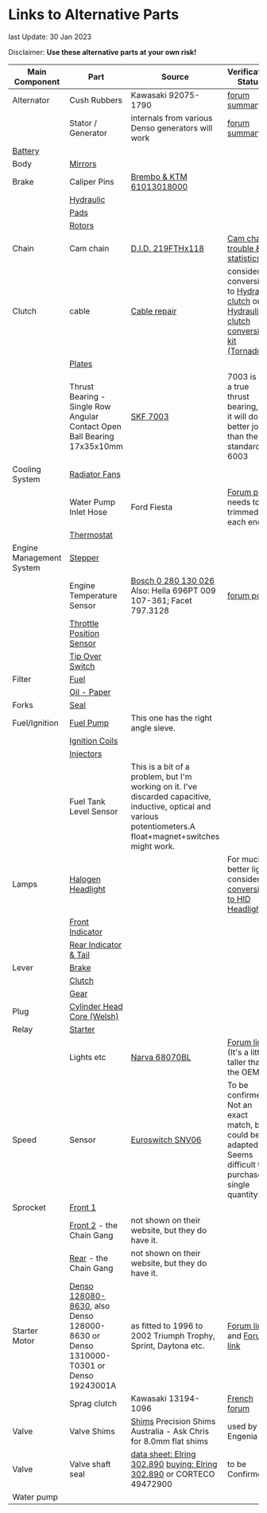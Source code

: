 # Links to Alternative Parts

last Update: 30 Jan 2023

Disclaimer: **Use these alternative parts at your own risk!**

| Main  Component | Part | Source  | Verification  Status |
| --- | --- | --- | --- |
| Alternator | Cush Rubbers| Kawasaki 92075-1790 | [forum summary](http://www.engenia.com.au/09_Electrical/08_Alternator/Alternator.html) |
|     |Stator / Generator | internals from various Denso generators will work | [forum summary](http://www.engenia.com.au/09_Electrical/08_Alternator/Alternator.html) |
| [Battery](http://www.engenia.com.au/09_Electrical/04_Battery/Battery.html) |
| Body | [Mirrors](http://www.engenia.com.au/04_Body/04_Mirrors/Mirrors.html#AltMirrors) |
| Brake | Caliper Pins | [Brembo & KTM 61013018000](https://duckduckgo.com/?q=%2BBrembo+%2B61013018000) |
|     | [Hydraulic](https://maniac-parts.de/en/benelli/zubehoer) |
|     | [Pads](http://www.engenia.com.au/03_Maintenance/21_BrakePads/BrakePads.html) |
|     | [Rotors](http://www.engenia.com.au/07_Frame/03_Brakes/Rotors.html) |
| Chain | Cam chain|[D.I.D. 219FTHx118](https://duckduckgo.com/?q=DID+%2B219FTHx118)|[Cam chain trouble & statistics](http://www.engenia.com.au/05_Engine/01_Camshaft/04_Tensioner/TensionerStats.html) |
| Clutch | cable| [Cable repair](http://www.engenia.com.au/05_Engine/08_Clutch/ClutchCableInner.html) | consider conversion to [Hydraulic clutch](http://www.engenia.com.au/05_Engine/08_Clutch/HydraulicConversion.html) or [Hydraulic clutch conversion kit (Tornado)](https://maniac-parts.de/en/sonstiges/7347-hydraulischer-kupplungs-kit-tornado.html)|
|     | [Plates](http://engenia.com.au/01_General/05_AltParts/ClutchPlates.html) |
|     | Thrust Bearing - Single Row Angular Contact Open Ball Bearing 17x35x10mm |[SKF 7003](https://www.skf.com/au/products/super-precision-bearings/angular-contact-ball-bearings/productid-7003%20ACD%2FP4AH)  | 7003 is not a true thrust bearing, but it will do a better job than the standard 6003 | Alternatively, a [SKF 30202](https://www.skf.com/au/products/rolling-bearings/roller-bearings/tapered-roller-bearings/single-row-tapered-roller-bearings/productid-30202) is a tapered roller bearing that would fit, but requires a mod to the adjuster, as it has only a 15 mm ID, 2 mm smaller than the 6003 / 7003 bearings. It would probably last the life of the engine though. |
| Cooling System | [Radiator Fans](http://www.engenia.com.au/06_Cooling/01_Radiator/RadFans.html) |
|     | Water Pump Inlet Hose |Ford Fiesta  | [Forum post](http://www.benelliforum.com/forum/tornado-tre/17671-tornado-minor-mods-progress-re-assembly.html#post167819) needs to be trimmed at each end |
|     | [Thermostat](http://www.engenia.com.au/06_Cooling/03_Thermostat/AltThermostat.html) |
| Engine Management System | [Stepper](http://www.engenia.com.au/08_FuelIgnition/01_EMS_Sensors/Stepper.html) |
|     | Engine Temperature Sensor | [Bosch 0 280 130 026](https://www.bosch-motorsport-shop.com.au/temperature-sensor-130-deg-c)  Also: Hella 696PT 009 107-361; Facet 797.3128  | [forum post](http://www.benelliforum.com/forum/benelli-technical/17793-temperatur-sensor-alternative.html#post168702) |
|     | [Throttle Position Sensor](http://www.engenia.com.au/08_FuelIgnition/01_EMS_Sensors/ThrottlePosition.html) |
|     | [Tip Over Switch](http://www.engenia.com.au/08_FuelIgnition/01_EMS_Sensors/TipOverSwitch.html) |
| Filter | [Fuel](http://www.engenia.com.au/08_FuelIgnition/05_FuelFilter/FuelFilter.html) |
|     | [Oil - Paper](http://www.engenia.com.au/03_Maintenance/12_OilAndFilter/RycoFilter.html) |
| Forks | [Seal](http://www.engenia.com.au/07_Frame/04_Suspension/01_Forks/Forks.html) |
| Fuel/Ignition | [Fuel Pump](http://www.aliexpress.com/item/New-Intank-EFI-Fuel-Pump-for-Benelli-Tornado-Naked-Tre-1130-Sport-Evo-2004-2008/1935011577.html?shortkey=E322U3iy&addresstype=600) | This one has the right angle sieve. |
|     | [Ignition Coils](http://www.engenia.com.au/08_FuelIgnition/02_IgnitionAndInjection/AlternativeCoils.html#alternative_coils) |
|     | [Injectors](http://www.engenia.com.au/08_FuelIgnition/02_IgnitionAndInjection/AlternativeInjectors.html) |
|     | Fuel Tank Level Sensor | This is a bit of a problem, but I'm working on it.  I've discarded capacitive, inductive, optical and various potentiometers.A float+magnet+switches might work. |
|Lamps| [Halogen Headlight](http://www.engenia.com.au/03_Maintenance/37_FrontLights/FrontLamps.html) | | For much better light consider [conversion to HID Headlight](http://www.engenia.com.au/09_Electrical/17_FrontLights/HID.html) |
|     | [Front Indicator](http://www.engenia.com.au/03_Maintenance/37_FrontLights/FrontLamps.html#front_indicator) |
|     | [Rear Indicator & Tail](http://www.engenia.com.au/03_Maintenance/39_RearLights/RearLamps.html) |
| Lever | [Brake](http://www.engenia.com.au/03_Maintenance/05_Levers/Levers.html) |
|     | [Clutch](http://www.engenia.com.au/03_Maintenance/05_Levers/Levers.html) |
|     | [Gear](http://www.engenia.com.au/03_Maintenance/05_Levers/Levers.html) |
| Plug | [Cylinder Head Core (Welsh)](http://www.engenia.com.au/06_Cooling/CorePlugs.html) |
| Relay | [Starter](http://www.engenia.com.au/09_Electrical/07_StarterMotor/StarterRelay.html) |
|     | Lights etc | [Narva 68070BL](https://www.narva.com.au/products/68070bl/12v-20a-10a-change-over-5-pin-relay-with-resistor--blister-pack-of-1-) | [Forum link:](http://www.benelliforum.com/forum/trek/12314-no-head-light-low-beam-2.html#post117588) (It's a little taller than the OEM) |
| Speed | Sensor | [Euroswitch SNV06](http://www.euroswitch.it/ita/prodotti/sensori_di_velocita/sensori_di_velocita) | To be confirmed!  Not an exact match, but could be adapted. Seems difficult to purchase in single quantity!|
| Sprocket | [Front 1](http://www.engenia.com.au/07_Frame/12_FinalDrive/FrontSprocket.html) |
|     | [Front 2](http://www.chaingangchainsandsprockets.com.au) \- the Chain Gang | not shown on their website, but they do have it. |
|     | [Rear](http://www.chaingangchainsandsprockets.com.au) \- the Chain Gang | not shown on their website, but they do have it. |
| Starter Motor | [Denso 128080-8630](https://duckduckgo.com/?q=%2BDenso+%2B128080-8630), also Denso 128000-8630 or Denso 1310000-T0301 or Denso 19243001A |  as fitted to 1996 to 2002 Triumph Trophy, Sprint, Daytona etc. | [Forum link](http://www.benelliforum.com/forum/general-benelli-discussion/12768-tnt-1130-problem.html#post122082) and [Forum link](https://www.benelliforum.com/forum/tnt/29281-tnt899_new-starter.html#post244651) |
|| Sprag clutch | Kawasaki 13194-1096 | [French forum](https://www.benelliforumfrance.com/t6179-roue-libre-pour-tri-899-et-1130#105248) |
| Valve | Valve Shims | [Shims](http://www.precisionshims.com.au)  Precision Shims Australia \- Ask Chris for 8.0mm flat shims | used by Engenia |
| Valve | Valve shaft seal|[data sheet: Elring 302.890](https://web.tecalliance.net/elring/en/parts/10/302.890/detail?targetCountry=GB&articleCountry=GB)  [buying: Elring 302.890](https://duckduckgo.com/?q=%2BElring+%2B"302.890")  or CORTECO 49472900 | to be Confirmed!! |
|Water pump|||| consider replacement with [electric water pump upgrade kit](https://maniac-parts.de/en/sonstiges/8483-elektrischer-wasserpumpen-kit.html)
